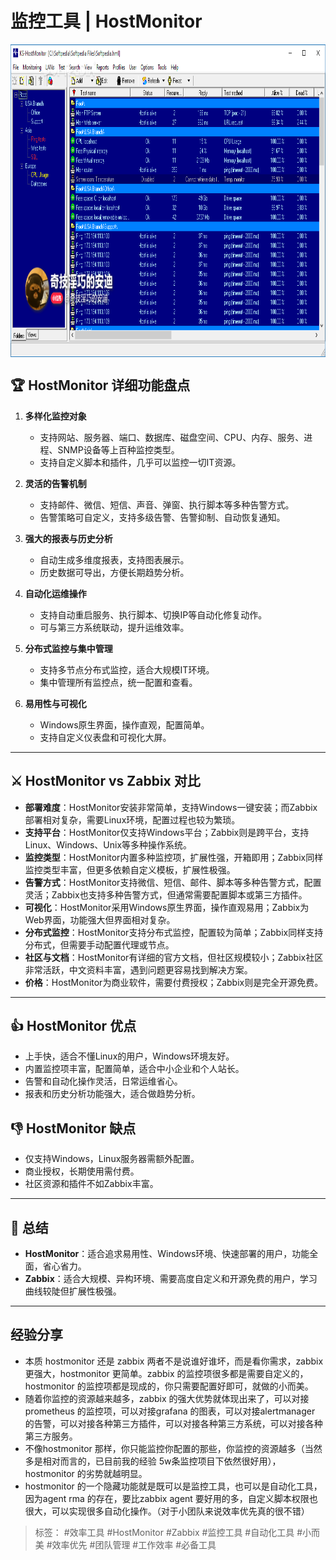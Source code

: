 # 监控工具 | HostMonitor 

<div style="width:100%;max-width:100%;height:500px;overflow-x:auto;overflow-y:hidden;white-space:nowrap;display:flex;align-items:center;">
    <img src="/tools/10-HostMonitor/Advanced-Host-Monitor_1.png" alt="Image 1" style="height:100%;margin-right:10px;">
    <img src="/tools/10-HostMonitor/QQ20250701-235716.png" alt="Image 1" style="height:100%;margin-right:10px;">
</div>

## 🏆 HostMonitor 详细功能盘点

1. **多样化监控对象**
   - 支持网站、服务器、端口、数据库、磁盘空间、CPU、内存、服务、进程、SNMP设备等上百种监控类型。
   - 支持自定义脚本和插件，几乎可以监控一切IT资源。

2. **灵活的告警机制**
   - 支持邮件、微信、短信、声音、弹窗、执行脚本等多种告警方式。
   - 告警策略可自定义，支持多级告警、告警抑制、自动恢复通知。

3. **强大的报表与历史分析**
   - 自动生成多维度报表，支持图表展示。
   - 历史数据可导出，方便长期趋势分析。

4. **自动化运维操作**
   - 支持自动重启服务、执行脚本、切换IP等自动化修复动作。
   - 可与第三方系统联动，提升运维效率。

5. **分布式监控与集中管理**
   - 支持多节点分布式监控，适合大规模IT环境。
   - 集中管理所有监控点，统一配置和查看。

6. **易用性与可视化**
   - Windows原生界面，操作直观，配置简单。
   - 支持自定义仪表盘和可视化大屏。

---

## ⚔️ HostMonitor vs Zabbix 对比

- **部署难度**：HostMonitor安装非常简单，支持Windows一键安装；而Zabbix部署相对复杂，需要Linux环境，配置过程也较为繁琐。
- **支持平台**：HostMonitor仅支持Windows平台；Zabbix则是跨平台，支持Linux、Windows、Unix等多种操作系统。
- **监控类型**：HostMonitor内置多种监控项，扩展性强，开箱即用；Zabbix同样监控类型丰富，但更多依赖自定义模板，扩展性极强。
- **告警方式**：HostMonitor支持微信、短信、邮件、脚本等多种告警方式，配置灵活；Zabbix也支持多种告警方式，但通常需要配置脚本或第三方插件。
- **可视化**：HostMonitor采用Windows原生界面，操作直观易用；Zabbix为Web界面，功能强大但界面相对复杂。
- **分布式监控**：HostMonitor支持分布式监控，配置较为简单；Zabbix同样支持分布式，但需要手动配置代理或节点。
- **社区与文档**：HostMonitor有详细的官方文档，但社区规模较小；Zabbix社区非常活跃，中文资料丰富，遇到问题更容易找到解决方案。
- **价格**：HostMonitor为商业软件，需要付费授权；Zabbix则是完全开源免费。

---

## 👍 HostMonitor 优点

- 上手快，适合不懂Linux的用户，Windows环境友好。
- 内置监控项丰富，配置简单，适合中小企业和个人站长。
- 告警和自动化操作灵活，日常运维省心。
- 报表和历史分析功能强大，适合做趋势分析。

## 👎 HostMonitor 缺点

- 仅支持Windows，Linux服务器需额外配置。
- 商业授权，长期使用需付费。
- 社区资源和插件不如Zabbix丰富。

---

## 📝 总结

- **HostMonitor**：适合追求易用性、Windows环境、快速部署的用户，功能全面，省心省力。
- **Zabbix**：适合大规模、异构环境、需要高度自定义和开源免费的用户，学习曲线较陡但扩展性极强。

---

## 经验分享
- 本质 hostmonitor 还是 zabbix 两者不是说谁好谁坏，而是看你需求，zabbix 更强大，hostmonitor 更简单。zabbix 的监控项很多都是需要自定义的，hostmonitor 的监控项都是现成的，你只需要配置好即可，就做的小而美。
- 随着你监控的资源越来越多，zabbix 的强大优势就体现出来了，可以对接prometheus 的监控项，可以对接grafana 的图表，可以对接alertmanager 的告警，可以对接各种第三方插件，可以对接各种第三方系统，可以对接各种第三方服务。
- 不像hostmonitor 那样，你只能监控你配置的那些，你监控的资源越多（当然多是相对而言的，已目前我的经验 5w条监控项目下依然很好用），hostmonitor 的劣势就越明显。
- hostmonitor 的一个隐藏功能就是既可以是监控工具，也可以是自动化工具，因为agent rma 的存在，要比zabbix agent 要好用的多，自定义脚本权限也很大，可以实现很多自动化操作。（对于小团队来说效率优先真的很不错）


> 标签： #效率工具 #HostMonitor #Zabbix #监控工具 #自动化工具 #小而美 #效率优先 #团队管理 #工作效率 #必备工具 

